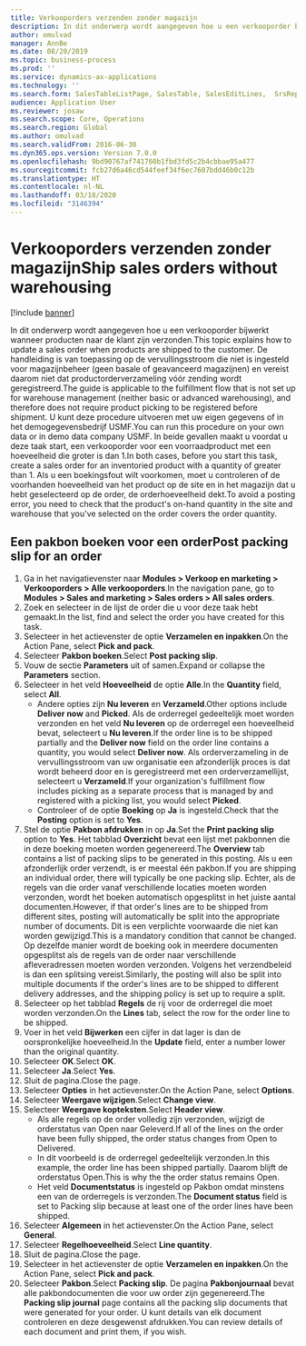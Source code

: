 ```yaml
---
title: Verkooporders verzenden zonder magazijn
description: In dit onderwerp wordt aangegeven hoe u een verkooporder bijwerkt wanneer producten naar de klant zijn verzonden.
author: omulvad
manager: AnnBe
ms.date: 08/20/2019
ms.topic: business-process
ms.prod: ''
ms.service: dynamics-ax-applications
ms.technology: ''
ms.search.form: SalesTableListPage, SalesTable, SalesEditLines,  SrsReportViewerForm, SalesTableLineQuantity, CustPackingSlipJournal
audience: Application User
ms.reviewer: josaw
ms.search.scope: Core, Operations
ms.search.region: Global
ms.author: omulvad
ms.search.validFrom: 2016-06-30
ms.dyn365.ops.version: Version 7.0.0
ms.openlocfilehash: 9bd90767af741760b1fbd3fd5c2b4cbbae95a477
ms.sourcegitcommit: fcb27d6a46cd544feef34f6ec7607bdd46b0c12b
ms.translationtype: HT
ms.contentlocale: nl-NL
ms.lasthandoff: 03/18/2020
ms.locfileid: "3146394"
---
```

# <a name="ship-sales-orders-without-warehousing"></a><span data-ttu-id="667e1-103">Verkooporders verzenden zonder magazijn</span><span class="sxs-lookup"><span data-stu-id="667e1-103">Ship sales orders without warehousing</span></span>

[!include [banner](../../includes/banner.md)]

<span data-ttu-id="667e1-104">In dit onderwerp wordt aangegeven hoe u een verkooporder bijwerkt wanneer producten naar de klant zijn verzonden.</span><span class="sxs-lookup"><span data-stu-id="667e1-104">This topic explains how to update a sales order when products are shipped to the customer.</span></span> <span data-ttu-id="667e1-105">De handleiding is van toepassing op de vervullingsstroom die niet is ingesteld voor magazijnbeheer (geen basale of geavanceerd magazijnen) en vereist daarom niet dat productorderverzameling vóór zending wordt geregistreerd.</span><span class="sxs-lookup"><span data-stu-id="667e1-105">The guide is applicable to the fulfillment flow that is not set up for warehouse management (neither basic or advanced warehousing), and therefore does not require product picking to be registered before shipment.</span></span> <span data-ttu-id="667e1-106">U kunt deze procedure uitvoeren met uw eigen gegevens of in het demogegevensbedrijf USMF.</span><span class="sxs-lookup"><span data-stu-id="667e1-106">You can run this procedure on your own data or in demo data company USMF.</span></span> <span data-ttu-id="667e1-107">In beide gevallen maakt u voordat u deze taak start, een verkooporder voor een voorraadproduct met een hoeveelheid die groter is dan 1.</span><span class="sxs-lookup"><span data-stu-id="667e1-107">In both cases, before you start this task, create a sales order for an inventoried product with a quantity of greater than 1.</span></span> <span data-ttu-id="667e1-108">Als u een boekingsfout wilt voorkomen, moet u controleren of de voorhanden hoeveelheid van het product op de site en in het magazijn dat u hebt geselecteerd op de order, de orderhoeveelheid dekt.</span><span class="sxs-lookup"><span data-stu-id="667e1-108">To avoid a posting error, you need to check that the product's on-hand quantity in the site and warehouse that you've selected on the order covers the order quantity.</span></span>

## <a name="post-packing-slip-for-an-order"></a><span data-ttu-id="667e1-109">Een pakbon boeken voor een order</span><span class="sxs-lookup"><span data-stu-id="667e1-109">Post packing slip for an order</span></span>
1. <span data-ttu-id="667e1-110">Ga in het navigatievenster naar **Modules > Verkoop en marketing > Verkooporders > Alle verkooporders**.</span><span class="sxs-lookup"><span data-stu-id="667e1-110">In the navigation pane, go to **Modules > Sales and marketing > Sales orders > All sales orders**.</span></span>
2. <span data-ttu-id="667e1-111">Zoek en selecteer in de lijst de order die u voor deze taak hebt gemaakt.</span><span class="sxs-lookup"><span data-stu-id="667e1-111">In the list, find and select the order you have created for this task.</span></span>
3. <span data-ttu-id="667e1-112">Selecteer in het actievenster de optie **Verzamelen en inpakken**.</span><span class="sxs-lookup"><span data-stu-id="667e1-112">On the Action Pane, select **Pick and pack**.</span></span>
4. <span data-ttu-id="667e1-113">Selecteer **Pakbon boeken**.</span><span class="sxs-lookup"><span data-stu-id="667e1-113">Select **Post packing slip**.</span></span>
5. <span data-ttu-id="667e1-114">Vouw de sectie **Parameters** uit of samen.</span><span class="sxs-lookup"><span data-stu-id="667e1-114">Expand or collapse the **Parameters** section.</span></span>
6. <span data-ttu-id="667e1-115">Selecteer in het veld **Hoeveelheid** de optie **Alle**.</span><span class="sxs-lookup"><span data-stu-id="667e1-115">In the **Quantity** field, select **All**.</span></span>
    - <span data-ttu-id="667e1-116">Andere opties zijn **Nu leveren** en **Verzameld**.</span><span class="sxs-lookup"><span data-stu-id="667e1-116">Other options include **Deliver now** and **Picked**.</span></span> <span data-ttu-id="667e1-117">Als de orderregel gedeeltelijk moet worden verzonden en het veld **Nu leveren** op de orderregel een hoeveelheid bevat, selecteert u **Nu leveren**.</span><span class="sxs-lookup"><span data-stu-id="667e1-117">If the order line is to be shipped partially and the **Deliver now** field on the order line contains a quantity, you would select **Deliver now**.</span></span> <span data-ttu-id="667e1-118">Als orderverzameling in de vervullingsstroom van uw organisatie een afzonderlijk proces is dat wordt beheerd door en is geregistreerd met een orderverzamellijst, selecteert u **Verzameld**.</span><span class="sxs-lookup"><span data-stu-id="667e1-118">If your organization's fulfillment flow includes picking as a separate process that is managed by and registered with a picking list, you would select **Picked**.</span></span>  
    - <span data-ttu-id="667e1-119">Controleer of de optie **Boeking** op **Ja** is ingesteld.</span><span class="sxs-lookup"><span data-stu-id="667e1-119">Check that the **Posting** option is set to **Yes**.</span></span>  
7. <span data-ttu-id="667e1-120">Stel de optie **Pakbon afdrukken** in op **Ja**.</span><span class="sxs-lookup"><span data-stu-id="667e1-120">Set the **Print packing slip** option to **Yes**.</span></span> <span data-ttu-id="667e1-121">Het tabblad **Overzicht** bevat een lijst met pakbonnen die in deze boeking moeten worden gegenereerd.</span><span class="sxs-lookup"><span data-stu-id="667e1-121">The **Overview** tab contains a list of packing slips to be generated in this posting.</span></span> <span data-ttu-id="667e1-122">Als u een afzonderlijk order verzendt, is er meestal één pakbon.</span><span class="sxs-lookup"><span data-stu-id="667e1-122">If you are shipping an individual order, there will typically be one packing slip.</span></span> <span data-ttu-id="667e1-123">Echter, als de regels van die order vanaf verschillende locaties moeten worden verzonden, wordt het boeken automatisch opgesplitst in het juiste aantal documenten.</span><span class="sxs-lookup"><span data-stu-id="667e1-123">However, if that order's lines are to be shipped from different sites, posting will automatically be split into the appropriate number of documents.</span></span> <span data-ttu-id="667e1-124">Dit is een verplichte voorwaarde die niet kan worden gewijzigd.</span><span class="sxs-lookup"><span data-stu-id="667e1-124">This is a mandatory condition that cannot be changed.</span></span> <span data-ttu-id="667e1-125">Op dezelfde manier wordt de boeking ook in meerdere documenten opgesplitst als de regels van de order naar verschillende afleveradressen moeten worden verzonden. Volgens het verzendbeleid is dan een splitsing vereist.</span><span class="sxs-lookup"><span data-stu-id="667e1-125">Similarly, the posting will also be split into multiple documents if the order's lines are to be shipped to different delivery addresses, and the shipping policy is set up to require a split.</span></span>  
8. <span data-ttu-id="667e1-126">Selecteer op het tabblad **Regels** de rij voor de orderregel die moet worden verzonden.</span><span class="sxs-lookup"><span data-stu-id="667e1-126">On the **Lines** tab, select the row for the order line to be shipped.</span></span>
9. <span data-ttu-id="667e1-127">Voer in het veld **Bijwerken** een cijfer in dat lager is dan de oorspronkelijke hoeveelheid.</span><span class="sxs-lookup"><span data-stu-id="667e1-127">In the **Update** field, enter a number lower than the original quantity.</span></span>
10. <span data-ttu-id="667e1-128">Selecteer **OK**.</span><span class="sxs-lookup"><span data-stu-id="667e1-128">Select **OK**.</span></span>
11. <span data-ttu-id="667e1-129">Selecteer **Ja**.</span><span class="sxs-lookup"><span data-stu-id="667e1-129">Select **Yes**.</span></span>
12. <span data-ttu-id="667e1-130">Sluit de pagina.</span><span class="sxs-lookup"><span data-stu-id="667e1-130">Close the page.</span></span>
13. <span data-ttu-id="667e1-131">Selecteer **Opties** in het actievenster.</span><span class="sxs-lookup"><span data-stu-id="667e1-131">On the Action Pane, select **Options**.</span></span>
14. <span data-ttu-id="667e1-132">Selecteer **Weergave wijzigen**.</span><span class="sxs-lookup"><span data-stu-id="667e1-132">Select **Change view**.</span></span>
15. <span data-ttu-id="667e1-133">Selecteer **Weergave kopteksten**.</span><span class="sxs-lookup"><span data-stu-id="667e1-133">Select **Header view**.</span></span>
    - <span data-ttu-id="667e1-134">Als alle regels op de order volledig zijn verzonden, wijzigt de orderstatus van Open naar Geleverd.</span><span class="sxs-lookup"><span data-stu-id="667e1-134">If all of the lines on the order have been fully shipped, the order status changes from Open to Delivered.</span></span>  
    - <span data-ttu-id="667e1-135">In dit voorbeeld is de orderregel gedeeltelijk verzonden.</span><span class="sxs-lookup"><span data-stu-id="667e1-135">In this example, the order line has been shipped partially.</span></span> <span data-ttu-id="667e1-136">Daarom blijft de orderstatus Open.</span><span class="sxs-lookup"><span data-stu-id="667e1-136">This is why the the order status remains Open.</span></span>     
    - <span data-ttu-id="667e1-137">Het veld **Documentstatus** is ingesteld op Pakbon omdat minstens een van de orderregels is verzonden.</span><span class="sxs-lookup"><span data-stu-id="667e1-137">The **Document status** field is set to Packing slip because at least one of the order lines have been shipped.</span></span>  
16. <span data-ttu-id="667e1-138">Selecteer **Algemeen** in het actievenster.</span><span class="sxs-lookup"><span data-stu-id="667e1-138">On the Action Pane, select **General**.</span></span>
17. <span data-ttu-id="667e1-139">Selecteer **Regelhoeveelheid**.</span><span class="sxs-lookup"><span data-stu-id="667e1-139">Select **Line quantity**.</span></span>
18. <span data-ttu-id="667e1-140">Sluit de pagina.</span><span class="sxs-lookup"><span data-stu-id="667e1-140">Close the page.</span></span>
19. <span data-ttu-id="667e1-141">Selecteer in het actievenster de optie **Verzamelen en inpakken**.</span><span class="sxs-lookup"><span data-stu-id="667e1-141">On the Action Pane, select **Pick and pack**.</span></span>
20. <span data-ttu-id="667e1-142">Selecteer **Pakbon**.</span><span class="sxs-lookup"><span data-stu-id="667e1-142">Select **Packing slip**.</span></span> <span data-ttu-id="667e1-143">De pagina **Pakbonjournaal** bevat alle pakbondocumenten die voor uw order zijn gegenereerd.</span><span class="sxs-lookup"><span data-stu-id="667e1-143">The **Packing slip journal** page contains all the packing slip documents that were generated for your order.</span></span> <span data-ttu-id="667e1-144">U kunt details van elk document controleren en deze desgewenst afdrukken.</span><span class="sxs-lookup"><span data-stu-id="667e1-144">You can review details of each document and print them, if you wish.</span></span>  

